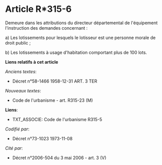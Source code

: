 # Article R*315-6

Demeure dans les attributions du directeur départemental de l'équipement l'instruction des demandes concernant :

a) Les lotissements pour lesquels le lotisseur est une personne morale de droit public ;

b) Les lotissements à usage d'habitation comportant plus de 100 lots.

**Liens relatifs à cet article**

_Anciens textes_:

  - Décret n°58-1466 1958-12-31 ART. 3 TER

_Nouveaux textes_:

  - Code de l'urbanisme - art. R315-23 (M)

**Liens**:

  - TXT_ASSOCIE: Code de l'urbanisme R315-5

_Codifié par_:

  - Décret n°73-1023 1973-11-08

_Cité par_:

  - Décret n°2006-504 du 3 mai 2006 - art. 3 (V)
